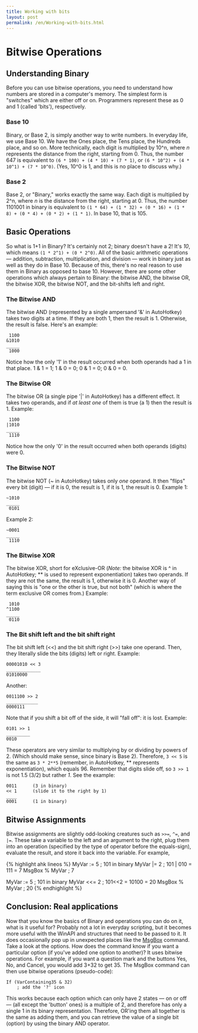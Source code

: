 ```yaml
---
title: Working with bits
layout: post
permalink: /en/Working-with-bits.html
---
```

# Bitwise Operations #

## Understanding Binary
Before you can use bitwise operations, you need to understand how numbers are stored in a computer's memory. The simplest form is "switches" which are either off or on. Programmers represent these as 0 and 1 (called 'bits'), respectively.

### Base 10 ###
Binary, or Base 2, is simply another way to write numbers. In everyday life, we use Base 10. We have the Ones place, the Tens place, the Hundreds place, and so on. More technically, each digit is multiplied by 10^n, where *n* represents the distance from the right, starting from 0. Thus, the number 647 is equivalent to ``(6 * 100) + (4 * 10) + (7 * 1)``, or ``(6 * 10^2) + (4 * 10^1) + (7 * 10^0)``. (Yes, 10^0 is 1, and this is no place to discuss why.)

### Base 2 ###
Base 2, or "Binary," works exactly the same way. Each digit is multiplied by 2^n, where *n* is the distance from the right, starting at 0. Thus, the number 1101001 in binary is equivalent to ``(1 * 64) + (1 * 32) + (0 * 16) + (1 * 8) + (0 * 4) + (0 * 2) + (1 * 1)``. In base 10, that is 105.

## Basic Operations ##
So what is 1+1 in Binary? It's certainly not 2; binary doesn't have a 2! It's *10*, which means ``(1 * 2^1) + (0 * 2^0)``. All of the basic arithmetic operations &#8212; addition, subtraction, multiplication, and division &#8212; work in binary just as well as they do in Base 10. Because of this, there's no real reason to use them in Binary as opposed to base 10. However, there are some other operations which always pertain to Binary: the bitwise AND, the bitwise OR, the bitwise XOR, the bitwise NOT, and the bit-shifts left and right.

### The Bitwise AND ###
The bitwise AND (represented by a single ampersand '&' in AutoHotkey) takes two digits at a time. If they are both 1, then the result is 1. Otherwise, the result is false. Here's an example:

     1100
    &1010
    _____
     1000

Notice how the only '1' in the result occurred when both operands had a 1 in that place. 1 & 1 = 1; 1 & 0 = 0; 0 & 1 = 0; 0 & 0 = 0.

### The Bitwise OR ###
The bitwise OR (a single pipe '|' in AutoHotkey) has a different effect. It takes two operands, and if *at least one* of them is true (a 1) then the result is 1. Example:

     1100
    |1010
    _____
     1110

Notice how the only '0' in the result occurred when both operands (digits) were 0.

### The Bitwise NOT ###
The bitwise NOT (~ in AutoHotkey) takes only *one* operand. It then "flips" every bit (digit) &#8212; if it is 0, the result is 1, if it is 1, the result is 0. Example 1:

    ~1010
    _____
     0101

Example 2:

    ~0001
    _____
     1110

### The Bitwise XOR ###
The bitwise XOR, short for eXclusive-OR (*Note:* the bitwise XOR is ^ in AutoHotkey; ** is used to represent exponentiation) takes two operands. If they are not the same, the result is 1, otherwise it is 0. Another way of saying this is "one or the other is true, but not both" (which is where the term exclusive OR comes from.) Example:

     1010
    ^1100
    _____
     0110

### The Bit shift left and the bit shift right ###
The bit shift left (<<) and the bit shift right (>>) take one operand. Then, they literally slide the bits (digits) left or right. Example:

    00001010 << 3
    _____________
    01010000

Another:

    0011100 >> 2
    ____________
    0000111

Note that if you shift a bit off of the side, it will "fall off": it is lost. Example:

    0101 >> 1
    _________
    0010

These operators are very similar to multiplying by or dividing by powers of 2. (Which should make sense, since binary is Base 2). Therefore, ``3 << 5`` is the same as ``3 * 2**5`` (remember, in AutoHotkey, ** represents exponentiation), which equals 96. Remember that digits slide off, so ``3 >> 1`` is not 1.5 (3/2) but rather *1*. See the example:

    0011      (3 in binary)
    << 1      (slide it to the right by 1)
    ____
    0001      (1 in binary)

## Bitwise Assignments ##
Bitwise assignments are slightly odd-looking creatures such as ``>>=``, ``^=``, and ``|=``. These take a variable to the left and an argument to the right, plug them into an operation (specified by the type of operator before the equals-sign), evaluate the result, and store it back into the variable. For example,

{% highlight ahk lineos %}
MyVar := 5 ; 101 in binary
MyVar |= 2 ; 101 | 010 = 111 = 7
MsgBox % MyVar ; 7

MyVar := 5  ; 101 in binary
MyVar <<= 2 ; 101<<2 = 10100 = 20
MsgBox % MyVar ; 20
{% endhighlight %}

## Conclusion: Real applications ##
Now that you know the basics of Binary and operations you can do on it, what is it useful for? Probably not a lot in everyday scripting, but it becomes more useful with the WinAPI and structures that need to be passed to it. It does occasionally pop up in unexpected places like the [MsgBox](http://l.autohotkey.net/docs/commands/MsgBox.htm) command. Take a look at the options. How does the command know if you want a particular option (if you've added one option to another)? It uses bitwise operations. For example, if you want a question mark and the buttons Yes, No, and Cancel, you would add 3+32 to get 35. The MsgBox command can then use bitwise operations (pseudo-code):

    If (VarContaining35 & 32)
        ; add the '?' icon

This works because each option which can only have 2 states &#8212; on or off &#8212; (all except the 'button' ones) is a multiple of 2, and therefore has only a single 1 in its binary representation. Therefore, OR'ing them all together is the same as  adding them, and you can retrieve the value of a single bit (option) by using the binary AND operator.
